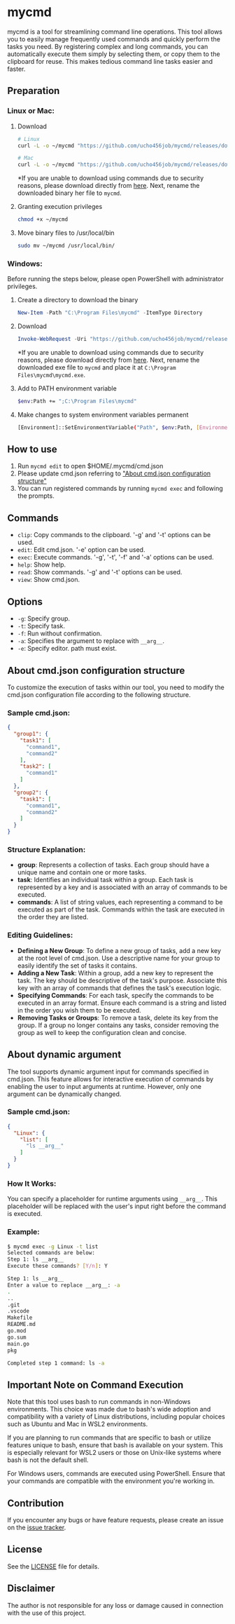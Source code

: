# mycmd
mycmd is a tool for streamlining command line operations. This tool allows you to easily manage frequently used commands and quickly perform the tasks you need. By registering complex and long commands, you can automatically execute them simply by selecting them, or copy them to the clipboard for reuse. This makes tedious command line tasks easier and faster.

## Preparation

### Linux or Mac:

1. Download
    ```sh
    # Linux
    curl -L -o ~/mycmd "https://github.com/ucho456job/mycmd/releases/download/v1.0.0/mycmd_linux"

    # Mac
    curl -L -o ~/mycmd "https://github.com/ucho456job/mycmd/releases/download/v1.0.0/mycmd_mac"
    ```
    *If you are unable to download using commands due to security reasons, please download directly from [here](https://github.com/ucho456job/mycmd/releases/tag/v1.0.0]). Next, rename the downloaded binary her file to `mycmd`.

2. Granting execution privileges
    ```sh
    chmod +x ~/mycmd
    ```

3. Move binary files to /usr/local/bin
    ```sh
    sudo mv ~/mycmd /usr/local/bin/
    ```

### Windows:

Before running the steps below, please open PowerShell with administrator privileges.

1. Create a directory to download the binary
    ```powershell
    New-Item -Path "C:\Program Files\mycmd" -ItemType Directory
    ```

2. Download
    ```powershell
    Invoke-WebRequest -Uri "https://github.com/ucho456job/mycmd/releases/download/v1.0.0/mycmd-windows_amd64.exe" -OutFile "C:\Program Files\mycmd\mycmd.exe"
    ```
    *If you are unable to download using commands due to security reasons, please download directly from [here](https://github.com/ucho456job/mycmd/releases/tag/v1.0.0]). Next, rename the downloaded exe file to `mycmd` and place it at `C:\Program Files\mycmd\mycmd.exe`.

3. Add to PATH environment variable
    ```sh
    $env:Path += ";C:\Program Files\mycmd"
    ```

4. Make changes to system environment variables permanent
    ```sh
    [Environment]::SetEnvironmentVariable("Path", $env:Path, [EnvironmentVariableTarget]::Machine)
    ```

## How to use

1. Run `mycmd edit` to open $HOME/.mycmd/cmd.json
2. Please update cmd.json referring to ["About cmd.json configuration structure"](#about-cmdjson-configuration-structure)
3. You can run registered commands by running `mycmd exec` and following the prompts.

## Commands

- `clip`: Copy commands to the clipboard. '-g' and '-t' options can be used.
- `edit`: Edit cmd.json. '-e' option can be used.
- `exec`: Execute commands. '-g', '-t', '-f' and '-a' options can be used.
- `help`: Show help.
- `read`: Show commands. '-g' and '-t' options can be used.
- `view`: Show cmd.json.

## Options

- `-g`: Specify group.
- `-t`: Specify task.
- `-f`: Run without confirmation.
- `-a`: Specifies the argument to replace with `__arg__`.
- `-e`: Specify editor. path must exist.

## About cmd.json configuration structure

To customize the execution of tasks within our tool, you need to modify the cmd.json configuration file according to the following structure.

### Sample cmd.json:

```json
{
  "group1": {
    "task1": [
      "command1",
      "command2"
    ],
    "task2": [
      "command1"
    ]
  },
  "group2": {
    "task1": [
      "command1",
      "command2"
    ]
  }
}
```

### Structure Explanation:

- **group**: Represents a collection of tasks. Each group should have a unique name and contain one or more tasks.
- **task**: Identifies an individual task within a group. Each task is represented by a key and is associated with an array of commands to be executed.
- **commands**: A list of string values, each representing a command to be executed as part of the task. Commands within the task are executed in the order they are listed.

### Editing Guidelines:

- **Defining a New Group**: To define a new group of tasks, add a new key at the root level of cmd.json. Use a descriptive name for your group to easily identify the set of tasks it contains.
- **Adding a New Task**: Within a group, add a new key to represent the task. The key should be descriptive of the task's purpose. Associate this key with an array of commands that defines the task's execution logic.
- **Specifying Commands**: For each task, specify the commands to be executed in an array format. Ensure each command is a string and listed in the order you wish them to be executed.
- **Removing Tasks or Groups**: To remove a task, delete its key from the group. If a group no longer contains any tasks, consider removing the group as well to keep the configuration clean and concise.

## About dynamic argument

The tool supports dynamic argument input for commands specified in cmd.json. This feature allows for interactive execution of commands by enabling the user to input arguments at runtime. However, only one argument can be dynamically changed.

### Sample cmd.json:
```json
{
  "Linux": {
    "list": [
      "ls __arg__"
    ]
  }
}
```

### How It Works:

You can specify a placeholder for runtime arguments using `__arg__`. This placeholder will be replaced with the user's input right before the command is executed.

### Example:

```sh
$ mycmd exec -g Linux -t list
Selected commands are below:
Step 1: ls __arg__
Execute these commands? [Y/n]: Y

Step 1: ls __arg__
Enter a value to replace __arg__: -a
.
..
.git
.vscode
Makefile
README.md
go.mod
go.sum
main.go
pkg

Completed step 1 command: ls -a
```

## Important Note on Command Execution
Note that this tool uses bash to run commands in non-Windows environments. This choice was made due to bash's wide adoption and compatibility with a variety of Linux distributions, including popular choices such as Ubuntu and Mac in WSL2 environments.

If you are planning to run commands that are specific to bash or utilize features unique to bash, ensure that bash is available on your system. This is especially relevant for WSL2 users or those on Unix-like systems where bash is not the default shell.

For Windows users, commands are executed using PowerShell. Ensure that your commands are compatible with the environment you're working in.

## Contribution

If you encounter any bugs or have feature requests, please create an issue on the [issue tracker](https://github.com/ucho456job/mycmd/issues).

## License

See the [LICENSE](LICENSE) file for details.

## Disclaimer

The author is not responsible for any loss or damage caused in connection with the use of this project.
